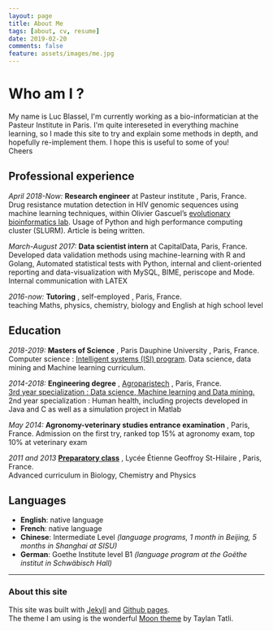 ```yaml
---
layout: page
title: About Me
tags: [about, cv, resume]
date: 2019-02-20
comments: false
feature: assets/images/me.jpg
---
```


# Who am I ?

My name is Luc Blassel, I'm currently working as a bio-informatician at the Pasteur Institute in Paris. I'm quite intereseted in everything machine learning, so I made this site to try and explain some methods in depth, and hopefully re-implement them. I hope this is useful to some of you!  
Cheers

## Professional experience
*April 2018-Now:* **Research engineer** at Pasteur institute , Paris, France.  
Drug resistance mutation detection in HIV genomic sequences using machine learning techniques, within Olivier Gascuel’s [evolutionary bioinformatics lab](https://research.pasteur.fr/en/team/evolutionary-bioinformatics/). Usage of Python and high performance computing cluster (SLURM). Article is being written.

*March-August 2017:* **Data scientist intern** at CapitalData, Paris, France.  
Developed data validation methods using machine-learning with R and Golang, Automated statistical
tests with Python, internal and client-oriented reporting and data-visualization with MySQL, BIME, periscope and Mode. Internal communication with LATEX

*2016-now:* **Tutoring** , self-employed , Paris, France.  
teaching Maths, physics, chemistry, biology and English at high school level


## Education


*2018-2019:* **Masters of Science** , Paris Dauphine University , Paris, France.  
Computer science : [Intelligent systems (ISI) program](https://mido.dauphine.fr/fr/formations-et-diplomes/masters-2/master-2-informatique/parcours-isi/presentation.html). Data science, data mining and Machine learning curriculum.

*2014-2018:* **Engineering degree** , [Agroparistech](http://www2.agroparistech.fr/Presentation-of-AgroParisTech.html) , Paris, France.  
[3rd year specialization : Data science, Machine learning and Data mining.](http://www2.agroparistech.fr/ufr-info/iodaa/)
2nd year specialization : Human health, including projects developed in Java and C as well as a simulation project in Matlab

*May 2014:* **Agronomy-veterinary studies entrance examination** , Paris, France.
Admission on the first try, ranked top 15% at agronomy exam, top 10% at veterinary exam


*2011 and 2013* **[Preparatory class](https://en.wikipedia.org/wiki/Classe_pr%C3%A9paratoire_aux_grandes_%C3%A9coles)** , Lycée Étienne Geoffroy St-Hilaire , Paris, France.  
Advanced curriculum in Biology, Chemistry and Physics


## Languages
- **English**: native language
- **French**: native language
- **Chinese**: Intermediate Level *(language programs, 1 month in Beijing, 5 months in Shanghai at SISU)*
- **German**: Goethe Institute level B1 *(language program at the Goëthe institut in Schwäbisch Hall)*

----
### About this site

This site was built with [Jekyll](https://jekyllrb.com/) and [Github pages](https://pages.github.com/).  
The theme I am using is the wonderful [Moon theme](https://github.com/TaylanTatli/Moon) by Taylan Tatli.